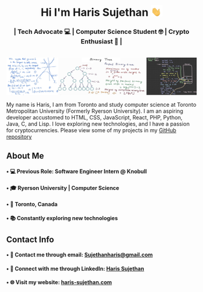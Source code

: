 <h1 align="center">Hi I'm Haris Sujethan <img src="waving-hand-joypixels.gif" width="30"> </h1>
<h3 align="center">| Tech Advocate 💻 | Computer Science Student 🤓 | Crypto Enthusiast 🌟 |</h3> 
<br/> 

<img src="NotesCombined.png">



My name is Haris, I am from Toronto and study computer science at Toronto Metropolitan University (Formerly Ryerson University). I am an aspiring developer accustomed to HTML, CSS, JavaScript, React, PHP, Python, Java, C, and Lisp. I love exploring new technologies, and I have a passion for cryptocurrencies. Please view some of my projects in my [GitHub repository](https://github.com/haris-sujethan?tab=repositories)

## About Me

#### • 💻 Previous Role: Software Engineer Intern @ Knobull
#### • 🎓 Ryerson University | Computer Science <br/>
#### • 📍 Toronto, Canada <br/>
#### • 📚 Constantly exploring new technologies <br/>
  
## Contact Info

#### • 📧 Contact me through email: Sujethanharis@gmail.com <br/>
#### • 💼 Connect with me through LinkedIn: [Haris Sujethan](https://www.linkedin.com/in/haris-sujethan-3b251921a/)
#### • 🌐 Visit my website: [haris-sujethan.com](https://haris-sujethan.com/)

